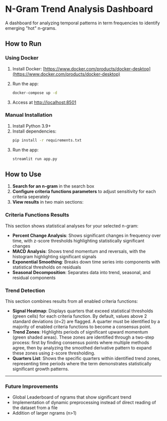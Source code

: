 # N-Gram Trend Analysis Dashboard

A dashboard for analyzing temporal patterns in term frequencies to identify emerging "hot" n-grams.

## How to Run

### Using Docker

1. Install Docker: [https://www.docker.com/products/docker-desktop](https://www.docker.com/products/docker-desktop)

2. Run the app:
   ```bash
   docker-compose up -d
   ```

3. Access at [http://localhost:8501](http://localhost:8501)

### Manual Installation

1. Install Python 3.9+
2. Install dependencies:
   ```bash
   pip install -r requirements.txt
   ```
3. Run the app:
   ```bash
   streamlit run app.py
   ```

## How to Use

1. **Search for an n-gram** in the search box
2. **Configure criteria functions parameters** to adjust sensitivity for each criteria seperately
3. **View results** in two main sections:

### Criteria Functions Results

This section shows statistical analyses for your selected n-gram:

- **Percent Change Analysis**: Shows significant changes in frequency over time, with z-score thresholds highlighting statistically significant changes
- **MACD Analysis**: Shows trend momentum and reversals, with the histogram highlighting significant signals
- **Exponential Smoothing**: Breaks down time series into components with statistical thresholds on residuals
- **Seasonal Decomposition**: Separates data into trend, seasonal, and residual components

### Trend Detection

This section combines results from all enabled criteria functions:

- **Signal Heatmap**: Displays quarters that exceed statistical thresholds (green cells) for each criteria function. By default, values above 2 standard deviations (σ=2) are flagged. A quarter must be identified by a majority of enabled criteria functions to become a consensus point.
- **Trend Zones**: Highlights periods of significant upward momentum (green shaded areas). These zones are identified through a two-step process: first by finding consensus points where multiple methods agree, then by analyzing the smoothed derivative pattern to expand these zones using z-score thresholding.
- **Quarters List**: Shows the specific quarters within identified trend zones, representing time periods where the term demonstrates statistically significant growth patterns.

___

### Future Improvements

- Global Leaderboard of ngrams that show significant trend
- Implementation of dynamic preprocessing instead of direct reading of the dataset from a file
- Addition of larger ngrams (n>1)
